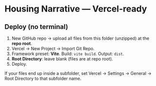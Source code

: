 
# Housing Narrative — Vercel-ready

## Deploy (no terminal)
1) New GitHub repo → upload all files from this folder (unzipped) at the **repo root**.
2) Vercel → New Project → Import Git Repo.
3) Framework preset: **Vite**. Build: `vite build`. Output: `dist`.
4) **Root Directory**: leave blank (files are at repo root).
5) Deploy.

If your files end up inside a subfolder, set Vercel → Settings → General → Root Directory to that subfolder name.
